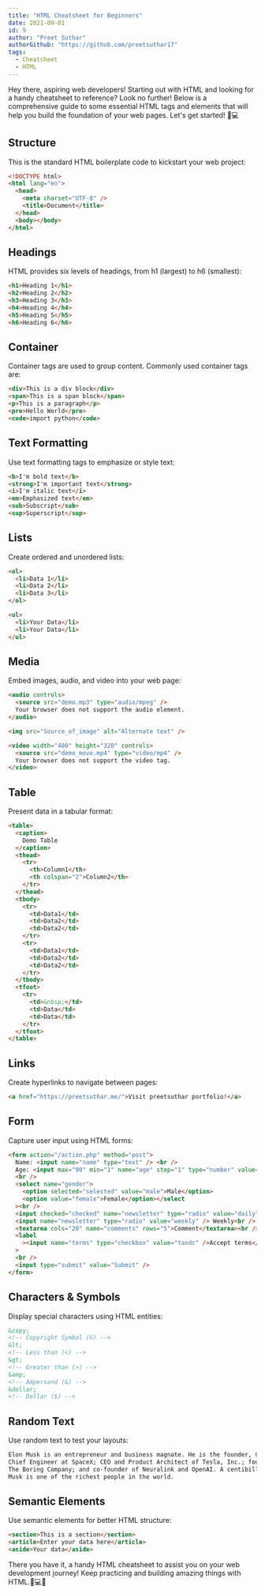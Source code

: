 ```yaml
---
title: "HTML Cheatsheet for Beginners"
date: 2021-09-01
id: 9
author: "Preet Suthar"
authorGithub: "https://github.com/preetsuthar17"
tags:
  - Cheatsheet
  - HTML
---
```


Hey there, aspiring web developers! Starting out with HTML and looking for a handy cheatsheet to reference? Look no further! Below is a comprehensive guide to some essential HTML tags and elements that will help you build the foundation of your web pages. Let's get started! 🚀💻

## Structure

This is the standard HTML boilerplate code to kickstart your web project:

```html
<!DOCTYPE html>
<html lang="en">
  <head>
    <meta charset="UTF-8" />
    <title>Document</title>
  </head>
  <body></body>
</html>
```

## Headings

HTML provides six levels of headings, from h1 (largest) to h6 (smallest):

```html
<h1>Heading 1</h1>
<h2>Heading 2</h2>
<h3>Heading 3</h3>
<h4>Heading 4</h4>
<h5>Heading 5</h5>
<h6>Heading 6</h6>
```

## Container

Container tags are used to group content. Commonly used container tags are:

```html
<div>This is a div block</div>
<span>This is a span block</span>
<p>This is a paragraph</p>
<pre>Hello World</pre>
<code>import python</code>
```

## Text Formatting

Use text formatting tags to emphasize or style text:

```html
<b>I'm bold text</b>
<strong>I'm important text</strong>
<i>I'm italic text</i>
<em>Emphasized text</em>
<sub>Subscript</sub>
<sup>Superscript</sup>
```

## Lists

Create ordered and unordered lists:

```html
<ol>
  <li>Data 1</li>
  <li>Data 2</li>
  <li>Data 3</li>
</ol>

<ul>
  <li>Your Data</li>
  <li>Your Data</li>
</ul>
```

## Media

Embed images, audio, and video into your web page:

```html
<audio controls>
  <source src="demo.mp3" type="audio/mpeg" />
  Your browser does not support the audio element.
</audio>

<img src="Source_of_image" alt="Alternate text" />

<video width="480" height="320" controls>
  <source src="demo_move.mp4" type="video/mp4" />
  Your browser does not support the video tag.
</video>
```

## Table

Present data in a tabular format:

```html
<table>
  <caption>
    Demo Table
  </caption>
  <thead>
    <tr>
      <th>Column1</th>
      <th colspan="2">Column2</th>
    </tr>
  </thead>
  <tbody>
    <tr>
      <td>Data1</td>
      <td>Data2</td>
      <td>Data2</td>
    </tr>
    <tr>
      <td>Data1</td>
      <td>Data2</td>
      <td>Data2</td>
    </tr>
  </tbody>
  <tfoot>
    <tr>
      <td>&nbsp;</td>
      <td>Data</td>
      <td>Data</td>
    </tr>
  </tfoot>
</table>
```

## Links

Create hyperlinks to navigate between pages:

```html
<a href="https://preetsuthar.me/">Visit preetsuthar portfolio!</a>
```

## Form

Capture user input using HTML forms:

```html
<form action="/action.php" method="post">
  Name: <input name="name" type="text" /> <br />
  Age: <input max="90" min="1" name="age" step="1" type="number" value="18" />
  <br />
  <select name="gender">
    <option selected="selected" value="male">Male</option>
    <option value="female">Female</option></select
  ><br />
  <input checked="checked" name="newsletter" type="radio" value="daily" /> Daily
  <input name="newsletter" type="radio" value="weekly" /> Weekly<br />
  <textarea cols="20" name="comments" rows="5">Comment</textarea><br />
  <label
    ><input name="terms" type="checkbox" value="tandc" />Accept terms</label
  >
  <br />
  <input type="submit" value="Submit" />
</form>
```

## Characters & Symbols

Display special characters using HTML entities:

```html
&copy;
<!-- Copyright Symbol (©) -->
&lt;
<!-- Less than (<) -->
&gt;
<!-- Greater than (>) -->
&amp;
<!-- Ampersand (&) -->
&dollar;
<!-- Dollar ($) -->
```

## Random Text

Use random text to test your layouts:

```html
Elon Musk is an entrepreneur and business magnate. He is the founder, CEO, and
Chief Engineer at SpaceX; CEO and Product Architect of Tesla, Inc.; founder of
The Boring Company; and co-founder of Neuralink and OpenAI. A centibillionaire,
Musk is one of the richest people in the world.
```

## Semantic Elements

Use semantic elements for better HTML structure:

```html
<section>This is a section</section>
<article>Enter your data here</article>
<aside>Your data</aside>
```

There you have it, a handy HTML cheatsheet to assist you on your web development journey! Keep practicing and building amazing things with HTML.🎉💻🔥

